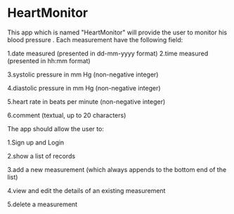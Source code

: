 # HeartMonitor
This app which is named "HeartMonitor" will provide the user to monitor his blood pressure .
Each measurement have the following field:

1.date measured (presented in dd-mm-yyyy format)
2.time measured (presented in hh:mm format)

3.systolic pressure in mm Hg (non-negative integer)

4.diastolic pressure in mm Hg (non-negative integer)

5.heart rate in beats per minute (non-negative integer)

6.comment (textual, up to 20 characters)


The app should allow the user to:

1.Sign up and Login

2.show a list of records

3.add a new measurement (which always appends to the bottom end of the list)

4.view and edit the details of an existing measurement

5.delete a measurement

